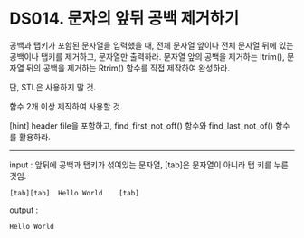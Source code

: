 # DS014. 문자의 앞뒤 공백 제거하기
공백과 탭키가 포함된 문자열을 입력했을 때, 전체 문자열 앞이나 전체 문자열 뒤에 있는 공백이나 탭키를 제거하고, 문자열만 출력하라. 문자열 앞의 공백을 제거하는 Itrim(), 문자열 뒤의 공백을 제거하는 Rtrim() 함수를 직접 제작하여 완성하라.

단, STL은 사용하지 말 것.

함수 2개 이상 제작하여 사용할 것.

[hint] <string> header file을 포함하고, find_first_not_off() 함수와 find_last_not_of() 함수를 활용하라.

---

input : 앞뒤에 공백과 탭키가 섞여있는 문자열, [tab]은 문자열이 아니라 탭 키를 누른 것임.
```
[tab][tab]  Hello World    [tab]
```
output : 
```
Hello World
```